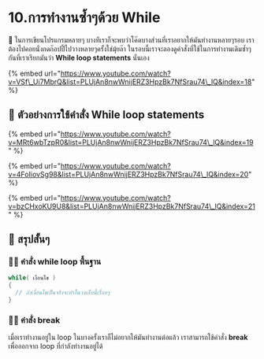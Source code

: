 # 10.การทำงานซ้ำๆด้วย While

💬 ในการเขียนโปรแกรมหลายๆ บางทีเราก็จะพบว่าโค๊ดบางส่วนที่เราอยากให้มันทำงานหลายๆรอบ เราต้องไปคอยนั่งกดก๊อปปี้ไปวางหลายๆครั้งใช่มุ้ยล๊า ในรอบนี้เราจะลองดูคำสั่งที่ใช้ในการทำงานเดิมซ้ำๆกันที่เราเรียกมันว่า **While loop statements** นั่นเอง

{% embed url="https://www.youtube.com/watch?v=VSf\_Ui7MbrQ&list=PLUjAn8nwWnijERZ3HpzBk7NfSrau74\_lQ&index=18" %}

## 🎥 ตัวอย่างการใช้คำสั่ง While loop statements

{% embed url="https://www.youtube.com/watch?v=MRt6wbTzpR0&list=PLUjAn8nwWnijERZ3HpzBk7NfSrau74\_lQ&index=19" %}

{% embed url="https://www.youtube.com/watch?v=4FoIiovSg98&list=PLUjAn8nwWnijERZ3HpzBk7NfSrau74\_lQ&index=20" %}

{% embed url="https://www.youtube.com/watch?v=bzCHxoKU9U8&list=PLUjAn8nwWnijERZ3HpzBk7NfSrau74\_lQ&index=21" %}

## 🎯 สรุปสั้นๆ

### 👨‍🚀 คำสั่ง while loop พื้นฐาน

```csharp
while( เงื่อนไข )
{
  // ถ้าเงื่อนไขเป็นจริงจะทำในวงเล็บนี้เรื่อยๆ
}
```

### 👨‍🚀 คำสั่ง break

เมื่อเราทำงานอยู่ใน loop ในบางครั้งเราก็ไม่อยากให้มันทำงานต่อแล้ว เราสามารถใช้คำสั่ง **break** เพื่อออกจาก loop ที่กำลังทำงานอยู่ได้



